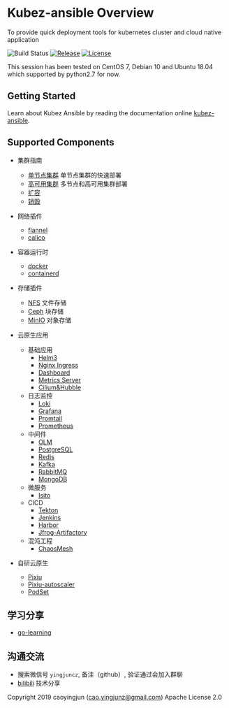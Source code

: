 # Kubez-ansible Overview

To provide quick deployment tools for kubernetes cluster and cloud native application

![Build Status][build-url]
[![Release][release-image]][release-url]
[![License][license-image]][license-url]

This session has been tested on CentOS 7, Debian 10 and Ubuntu 18.04 which supported by python2.7 for now.

## Getting Started
Learn about Kubez Ansible by reading the documentation online [kubez-ansible](https://www.bilibili.com/video/BV1L84y1h7LE/).

## Supported Components
- 集群指南
  - [单节点集群](docs/install/all-in-one.md) 单节点集群的快速部署
  - [高可用集群](docs/install/multinode.md) 多节点和高可用集群部署
  - [扩容](docs/install/expansion.md)
  - [销毁](docs/install/destroy.md)

- 网络插件
  - [flannel](https://github.com/flannel-io/flannel)
  - [calico](https://github.com/projectcalico/calico)

- 容器运行时
  - [docker](https://github.com/docker)
  - [containerd](https://github.com/containerd/containerd)

- 存储插件
  - [NFS](docs/apply/nfs.md) 文件存储
  - [Ceph](docs/apply/ceph-guide.md) 块存储
  - [MinIO](docs/apply/minio.md) 对象存储

- 云原生应用
  - 基础应用
    - [Helm3](docs/apply/helm3-guide.md)
    - [Nginx Ingress](docs/apply/ingress.md)
    - [Dashboard](docs/apply/dashboard.md)
    - [Metrics Server](docs/apply/metrics.md)
    - [Cilium&Hubble](docs/apply/cilium.md)
  - 日志监控
    - [Loki](docs/apply/loki.md)
    - [Grafana](docs/apply/grafana.md)
    - [Promtail](docs/apply/promtail.md)
    - [Prometheus](docs/apply/prometheus.md)
  - 中间件
    - [OLM](docs/paas/olm.md)
    - [PostgreSQL](docs/paas/postgres.md)
    - [Redis](docs/paas/redis.md)
    - [Kafka](docs/paas/kafka.md)
    - [RabbitMQ](docs/paas/rabbitmq.md)
    - [MongoDB](docs/paas/mongodb.md)
  - 微服务
    - [Isito](docs/apply/istio.md)
  - CICD
    - [Tekton](docs/apply/tekton.md)
    - [Jenkins](docs/apply/jenkins.md)
    - [Harbor](docs/apply/harbor.md)
    - [Jfrog-Artifactory](docs/apply/artifactory.md)
  - 混沌工程
    - [ChaosMesh](docs/apply/chaos-mesh.md)

- 自研云原生
  - [Pixiu](https://github.com/caoyingjunz/pixiu)
  - [Pixiu-autoscaler](https://github.com/caoyingjunz/pixiu-autoscaler)
  - [PodSet](https://github.com/caoyingjunz/podset-operator)

## 学习分享
- [go-learning](https://github.com/caoyingjunz/go-learning)

## 沟通交流
- 搜索微信号 `yingjuncz`, 备注（github）, 验证通过会加入群聊
- [bilibili](https://space.bilibili.com/3493104248162809?spm_id_from=333.1007.0.0) 技术分享

Copyright 2019 caoyingjun (cao.yingjunz@gmail.com) Apache License 2.0

[build-url]: https://github.com/gopixiu-io/kubez-ansible/actions/workflows/ci.yml/badge.svg
[release-image]: https://img.shields.io/badge/release-download-orange.svg
[release-url]: https://www.apache.org/licenses/LICENSE-2.0.html
[license-image]: https://img.shields.io/badge/license-Apache%202-4EB1BA.svg
[license-url]: https://www.apache.org/licenses/LICENSE-2.0.html
